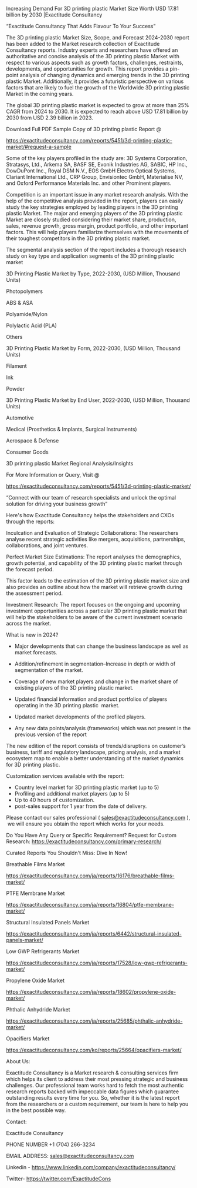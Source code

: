 Increasing Demand For 3D printing plastic Market Size Worth USD 17.81 billion by 2030 |Exactitude Consultancy

“Exactitude Consultancy That Adds Flavour To Your Success”

The 3D printing plastic Market Size, Scope, and Forecast 2024-2030 report has been added to the Market research collection of Exactitude Consultancy reports. Industry experts and researchers have offered an authoritative and concise analysis of the 3D printing plastic Market with respect to various aspects such as growth factors, challenges, restraints, developments, and opportunities for growth. This report provides a pin-point analysis of changing dynamics and emerging trends in the 3D printing plastic Market. Additionally, it provides a futuristic perspective on various factors that are likely to fuel the growth of the Worldwide 3D printing plastic Market in the coming years.

The global 3D printing plastic market is expected to grow at more than 25% CAGR from 2024 to 2030. It is expected to reach above USD 17.81 billion by 2030 from USD 2.39 billion in 2023.

Download Full PDF Sample Copy of 3D printing plastic Report @

https://exactitudeconsultancy.com/reports/5451/3d-printing-plastic-market/#request-a-sample

Some of the key players profiled in the study are: 3D Systems Corporation, Stratasys, Ltd., Arkema SA, BASF SE, Evonik Industries AG, SABIC, HP Inc., DowDuPont Inc., Royal DSM N.V., EOS GmbH Electro Optical Systems, Clariant International Ltd., CRP Group, Envisiontec GmbH, Materialise NV, and Oxford Performance Materials Inc. and other Prominent players.

Competition is an important issue in any market research analysis. With the help of the competitive analysis provided in the report, players can easily study the key strategies employed by leading players in the 3D printing plastic Market. The major and emerging players of the 3D printing plastic Market are closely studied considering their market share, production, sales, revenue growth, gross margin, product portfolio, and other important factors. This will help players familiarize themselves with the movements of their toughest competitors in the 3D printing plastic market.

The segmental analysis section of the report includes a thorough research study on key type and application segments of the 3D printing plastic market

3D Printing Plastic Market by Type, 2022-2030, (USD Million, Thousand Units)

Photopolymers

ABS & ASA

Polyamide/Nylon

Polylactic Acid (PLA)

Others

3D Printing Plastic Market by Form, 2022-2030, (USD Million, Thousand Units)

Filament

Ink

Powder

3D Printing Plastic Market by End User, 2022-2030, (USD Million, Thousand Units)

Automotive

Medical (Prosthetics & Implants, Surgical Instruments)

Aerospace & Defense

Consumer Goods

3D printing plastic Market Regional Analysis/Insights

For More Information or Query, Visit @

https://exactitudeconsultancy.com/reports/5451/3d-printing-plastic-market/

“Connect with our team of research specialists and unlock the optimal solution for driving your business growth”

Here's how Exactitude Consultancy helps the stakeholders and CXOs through the reports:

Inculcation and Evaluation of Strategic Collaborations: The researchers analyse recent strategic activities like mergers, acquisitions, partnerships, collaborations, and joint ventures.

Perfect Market Size Estimations: The report analyses the demographics, growth potential, and capability of the 3D printing plastic market through the forecast period.

This factor leads to the estimation of the 3D printing plastic market size and also provides an outline about how the market will retrieve growth during the assessment period.

Investment Research: The report focuses on the ongoing and upcoming investment opportunities across a particular 3D printing plastic market that will help the stakeholders to be aware of the current investment scenario across the market.

What is new in 2024?

- Major developments that can change the business landscape as well as market forecasts.

- Addition/refinement in segmentation–Increase in depth or width of segmentation of the market.

- Coverage of new market players and change in the market share of existing players of the 3D printing plastic market.

- Updated financial information and product portfolios of players operating in the 3D printing plastic  market.

- Updated market developments of the profiled players.

- Any new data points/analysis (frameworks) which was not present in the previous version of the report

The new edition of the report consists of trends/disruptions on customer’s business, tariff and regulatory landscape, pricing analysis, and a market ecosystem map to enable a better understanding of the market dynamics for 3D printing plastic.

Customization services available with the report:

- Country level market for 3D printing plastic market (up to 5)
- Profiling and additional market players (up to 5)
- Up to 40 hours of customization.
- post-sales support for 1 year from the date of delivery.

Please contact our sales professional ( sales@exactitudeconsultancy.com ),  we will ensure you obtain the report which works for your needs.

Do You Have Any Query or Specific Requirement? Request for Custom Research: https://exactitudeconsultancy.com/primary-research/

Curated Reports You Shouldn't Miss: Dive In Now!

Breathable Films Market

https://exactitudeconsultancy.com/ja/reports/16176/breathable-films-market/

PTFE Membrane Market

https://exactitudeconsultancy.com/ja/reports/16804/ptfe-membrane-market/

Structural Insulated Panels Market

https://exactitudeconsultancy.com/ja/reports/6442/structural-insulated-panels-market/

Low GWP Refrigerants Market

https://exactitudeconsultancy.com/ja/reports/17528/low-gwp-refrigerants-market/

Propylene Oxide Market

https://exactitudeconsultancy.com/ja/reports/18602/propylene-oxide-market/

Phthalic Anhydride Market

https://exactitudeconsultancy.com/ja/reports/25685/phthalic-anhydride-market/

Opacifiers Market

https://exactitudeconsultancy.com/ko/reports/25664/opacifiers-market/

About Us:

Exactitude Consultancy is a Market research & consulting services firm which helps its client to address their most pressing strategic and business challenges. Our professional team works hard to fetch the most authentic research reports backed with impeccable data figures which guarantee outstanding results every time for you. So, whether it is the latest report from the researchers or a custom requirement, our team is here to help you in the best possible way.

Contact:

Exactitude Consultancy

PHONE NUMBER +1 (704) 266-3234

EMAIL ADDRESS: sales@exactitudeconsultancy.com

Linkedin - https://www.linkedin.com/company/exactitudeconsultancy/

Twitter- https://twitter.com/ExactitudeCons

